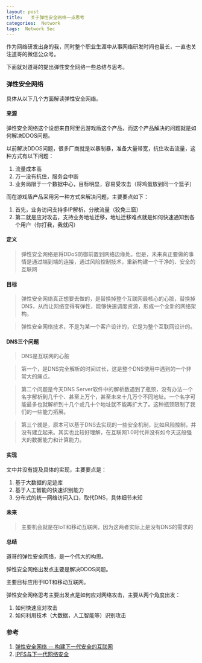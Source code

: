 ```yaml
---
layout: post
title:   关于弹性安全网络一点思考   
categories:  Network
tags:  Network Sec
--- 
```


作为网络研发出身的我，同时整个职业生涯中从事网络研发时间也最长，一直也关注道哥的微信公众号。

下面就对道哥的提出弹性安全网络一些总结与思考。

### 弹性安全网络

具体从以下几个方面解读弹性安全网络。

#### 来源 

弹性安全网络这个设想来自阿里云游戏盾这个产品，而这个产品解决的问题就是如何解决DDOS问题。 

以前解决DDOS问题，很多厂商就是以暴制暴，准备大量带宽，抗住攻击流量，这种方式有以下问题：

1. 流量成本高 
2. 万一没有抗住，服务会中断
3. 业务局限于一个数据中心，目标明显，容易受攻击（将鸡蛋放到同一个篮子）    

而在游戏盾产品采用另一种方式来解决问题，主要要点如下：

1. 首先，业务访问支持多IP解析，分散流量（狡免三窟）
2. 第二就是应对攻击，支持业务地址迁移，地址迁移难点就是如何快速通知到各个用户（你打我，我就闪）

#### 定义 

>弹性安全网络是将DDoS防御前置到网络边缘处。但是，未来真正要做的事情是通过端到端的连接，通过风险控制技术，重新构建一个干净的、安全的互联网

#### 目标  

>弹性安全网络真正想要去做的，是替换掉整个互联网最核心的心脏，替换掉DNS，从而让网络变得有弹性，能够快速调度资源，形成一个全新的网络架构。 

>弹性安全网络技术，不是为某一个客户设计的，它是为整个互联网设计的。


####  DNS三个问题

>DNS是互联网的心脏 

>第一个，是DNS完全解析的时间过长，这是整个DNS使用中遇到的一个非常大的痛点。 

>第二个问题是今天DNS Server软件中的解析数遇到了瓶颈，没有办法一个名字解析到几千个、甚至上万个，甚至未来十几万个不同地址。一个名字可能最多也就解析到十几个或几十个地址就不能再扩大了。这种瓶颈限制了我们的一些能力拓展。

>第三个就是，原本可以基于DNS去实现的一些安全机制，比如风险控制，并没有建立起来。其实也比较好理解，在互联网1.0时代并没有如今天这般强大的数据能力和计算能力。 


#### 实现  

文中并没有提及具体的实现，主要要点是：
1. 基于大数据的足迹库
2. 基于人工智能的快速识别能力  
3. 分布式的统一网络访问入口，取代DNS，具体细节未知 

#### 未来 

>主要机会就是在IoT和移动互联网，因为这两者实际上是没有DNS的需求的 

#### 总结  

道哥的弹性安全网络，是一个伟大的构思。

弹性安全网络出发点主要是解决DDOS问题。

主要目标应用于IOT和移动互联网。

弹性安全网络思考主要出发点是如何应对网络攻击，主要从两个角度出发：
1. 如何快速应对攻击
2. 如何利用技术（大数据，人工智能等）识别攻击




### 参考  

1. [弹性安全网络 -- 构建下一代安全的互联网](https://mp.weixin.qq.com/s/epFSC88J7LF3BGwQdoZ-Rg)
2. [IPFS与下一代网络安全](https://myself659.github.io/ipfs-sec)


